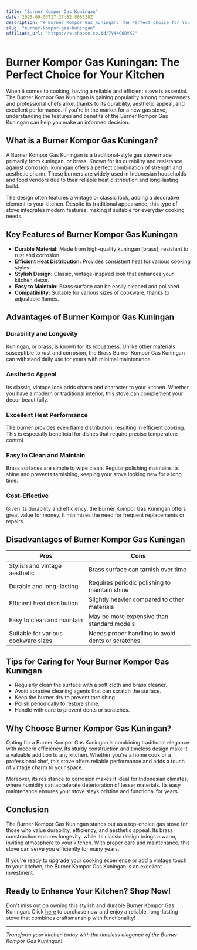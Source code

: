 ```yaml
---
title: "Burner Kompor Gas Kuningan"
date: 2025-09-03T17:27:52.806538Z
description: "# Burner Kompor Gas Kuningan: The Perfect Choice for Your Kitchen..."
slug: "burner-kompor-gas-kuningan"
affiliate_url: "https://s.shopee.co.id/7V44C68VX2"
---
```

# Burner Kompor Gas Kuningan: The Perfect Choice for Your Kitchen

When it comes to cooking, having a reliable and efficient stove is essential. The Burner Kompor Gas Kuningan is gaining popularity among homeowners and professional chefs alike, thanks to its durability, aesthetic appeal, and excellent performance. If you're in the market for a new gas stove, understanding the features and benefits of the Burner Kompor Gas Kuningan can help you make an informed decision.

## What is a Burner Kompor Gas Kuningan?

A Burner Kompor Gas Kuningan is a traditional-style gas stove made primarily from kuningan, or brass. Known for its durability and resistance against corrosion, kuningan offers a perfect combination of strength and aesthetic charm. These burners are widely used in Indonesian households and food vendors due to their reliable heat distribution and long-lasting build.

The design often features a vintage or classic look, adding a decorative element to your kitchen. Despite its traditional appearance, this type of stove integrates modern features, making it suitable for everyday cooking needs.

## Key Features of Burner Kompor Gas Kuningan

- **Durable Material:** Made from high-quality kuningan (brass), resistant to rust and corrosion.
- **Efficient Heat Distribution:** Provides consistent heat for various cooking styles.
- **Stylish Design:** Classic, vintage-inspired look that enhances your kitchen decor.
- **Easy to Maintain:** Brass surface can be easily cleaned and polished.
- **Compatibility:** Suitable for various sizes of cookware, thanks to adjustable flames.

## Advantages of Burner Kompor Gas Kuningan

### Durability and Longevity

Kuningan, or brass, is known for its robustness. Unlike other materials susceptible to rust and corrosion, the Brass Burner Kompor Gas Kuningan can withstand daily use for years with minimal maintenance.

### Aesthetic Appeal

Its classic, vintage look adds charm and character to your kitchen. Whether you have a modern or traditional interior, this stove can complement your decor beautifully.

### Excellent Heat Performance

The burner provides even flame distribution, resulting in efficient cooking. This is especially beneficial for dishes that require precise temperature control.

### Easy to Clean and Maintain

Brass surfaces are simple to wipe clean. Regular polishing maintains its shine and prevents tarnishing, keeping your stove looking new for a long time.

### Cost-Effective

Given its durability and efficiency, the Burner Kompor Gas Kuningan offers great value for money. It minimizes the need for frequent replacements or repairs.

## Disadvantages of Burner Kompor Gas Kuningan

| Pros                                         | Cons                                            |
|----------------------------------------------|-------------------------------------------------|
| Stylish and vintage aesthetic               | Brass surface can tarnish over time            |
| Durable and long-lasting                   | Requires periodic polishing to maintain shine |
| Efficient heat distribution                 | Slightly heavier compared to other materials   |
| Easy to clean and maintain                  | May be more expensive than standard models    |
| Suitable for various cookware sizes         | Needs proper handling to avoid dents or scratches |

## Tips for Caring for Your Burner Kompor Gas Kuningan

- Regularly clean the surface with a soft cloth and brass cleaner.
- Avoid abrasive cleaning agents that can scratch the surface.
- Keep the burner dry to prevent tarnishing.
- Polish periodically to restore shine.
- Handle with care to prevent dents or scratches.

## Why Choose Burner Kompor Gas Kuningan?

Opting for a Burner Kompor Gas Kuningan is combining traditional elegance with modern efficiency. Its sturdy construction and timeless design make it a valuable addition to any kitchen. Whether you're a home cook or a professional chef, this stove offers reliable performance and adds a touch of vintage charm to your space.

Moreover, its resistance to corrosion makes it ideal for Indonesian climates, where humidity can accelerate deterioration of lesser materials. Its easy maintenance ensures your stove stays pristine and functional for years.

## Conclusion

The Burner Kompor Gas Kuningan stands out as a top-choice gas stove for those who value durability, efficiency, and aesthetic appeal. Its brass construction ensures longevity, while its classic design brings a warm, inviting atmosphere to your kitchen. With proper care and maintenance, this stove can serve you efficiently for many years.

If you're ready to upgrade your cooking experience or add a vintage touch to your kitchen, the Burner Kompor Gas Kuningan is an excellent investment.

## Ready to Enhance Your Kitchen? Shop Now!

Don't miss out on owning this stylish and durable Burner Kompor Gas Kuningan. Click [here](https://s.shopee.co.id/7V44C68VX2) to purchase now and enjoy a reliable, long-lasting stove that combines craftsmanship with functionality!

---

*Transform your kitchen today with the timeless elegance of the Burner Kompor Gas Kuningan!*

